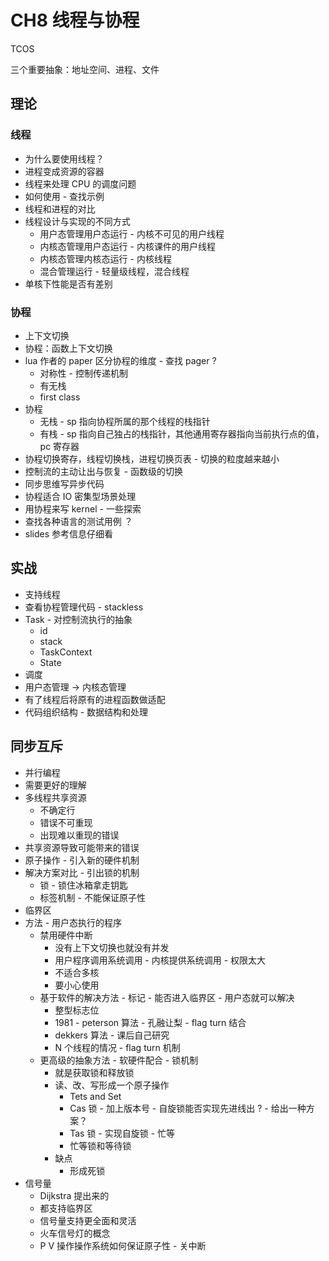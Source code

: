 # CH8 线程与协程

TCOS

三个重要抽象：地址空间、进程、文件

## 理论

### 线程

- 为什么要使用线程？
- 进程变成资源的容器
- 线程来处理 CPU 的调度问题
- 如何使用 - 查找示例
- 线程和进程的对比
- 线程设计与实现的不同方式
  - 用户态管理用户态运行 - 内核不可见的用户线程
  - 内核态管理用户态运行 - 内核课件的用户线程
  - 内核态管理内核态运行 - 内核线程
  - 混合管理运行 - 轻量级线程，混合线程
- 单核下性能是否有差别

### 协程

- 上下文切换
- 协程：函数上下文切换
- lua 作者的 paper 区分协程的维度 - 查找 pager ?
  - 对称性 - 控制传递机制
  - 有无栈
  - first class
- 协程
  - 无栈 - sp 指向协程所属的那个线程的栈指针
  - 有栈 - sp 指向自己独占的栈指针，其他通用寄存器指向当前执行点的值，pc 寄存器
- 协程切换寄存，线程切换栈，进程切换页表 - 切换的粒度越来越小
- 控制流的主动让出与恢复 - 函数级的切换
- 同步思维写异步代码
- 协程适合 IO 密集型场景处理
- 用协程来写 kernel - 一些探索
- 查找各种语言的测试用例 ？
- slides 参考信息仔细看

## 实战

- 支持线程
- 查看协程管理代码 - stackless
- Task - 对控制流执行的抽象
  - id
  - stack
  - TaskContext
  - State
- 调度
- 用户态管理 -> 内核态管理
- 有了线程后将原有的进程函数做适配
- 代码组织结构 - 数据结构和处理

## 同步互斥

- 并行编程
- 需要更好的理解
- 多线程共享资源
  - 不确定行
  - 错误不可重现
  - 出现难以重现的错误
- 共享资源导致可能带来的错误
- 原子操作 - 引入新的硬件机制
- 解决方案对比 - 引出锁的机制
  - 锁 - 锁住冰箱拿走钥匙
  - 标签机制 - 不能保证原子性
- 临界区
- 方法 - 用户态执行的程序
  - 禁用硬件中断 
    - 没有上下文切换也就没有并发 
    - 用户程序调用系统调用 - 内核提供系统调用 - 权限太大
    - 不适合多核
    - 要小心使用
  - 基于软件的解决方法 - 标记 - 能否进入临界区 - 用户态就可以解决
    - 整型标志位
    - 1981 - peterson 算法 - 孔融让梨 - flag turn 结合
    - dekkers 算法 - 课后自己研究
    - N 个线程的情况 - flag turn 机制
  - 更高级的抽象方法 - 软硬件配合 - 锁机制
    - 就是获取锁和释放锁
    - 读、改、写形成一个原子操作
      - Tets and Set
      - Cas 锁 - 加上版本号 - 自旋锁能否实现先进线出 ? - 给出一种方案？
      - Tas 锁 - 实现自旋锁 - 忙等
      - 忙等锁和等待锁
    - 缺点
      - 形成死锁
- 信号量
  - Dijkstra 提出来的
  - 都支持临界区
  - 信号量支持更全面和灵活
  - 火车信号灯的概念
  - P V 操作操作系统如何保证原子性 - 关中断
  